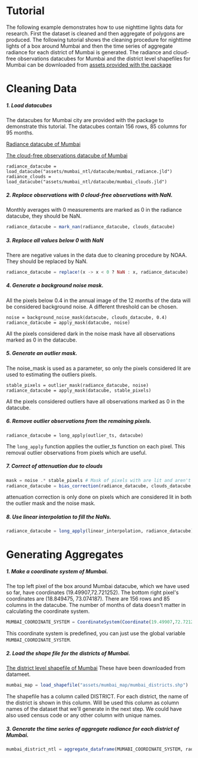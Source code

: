 # Tutorial

The following example demonstrates how to use nighttime lights data for research. First the dataset is cleaned and then aggregate of polygons are produced. The following tutorial shows the cleaning procedure for nighttime lights of a box around Mumbai and then the time series of aggregate radiance for each district of Mumbai is generated. The radiance and cloud-free observations datacubes for Mumbai and the district level shapefiles for Mumbai can be downloaded from [assets provided with the package](https://github.com/JuliaPlanet/NighttimeLights.jl/tree/main/assets)

# Cleaning Data

##### 1. Load datacubes
The datacubes for Mumbai city are provided with the package to demonstrate this tutorial. The datacubes contain 156 rows, 85 columns for 95 months. 

[Radiance datacube of Mumbai](https://github.com/JuliaPlanet/NighttimeLights.jl/blob/main/assets/mumbai_ntl/datacube/mumbai_radiance.jld)

[The cloud-free observations datacube of Mumbai](https://github.com/JuliaPlanet/NighttimeLights.jl/blob/main/assets/mumbai_ntl/datacube/mumbai_clouds.jld)
```
radiance_datacube = load_datacube("assets/mumbai_ntl/datacube/mumbai_radiance.jld")
radiance_clouds = load_datacube("assets/mumbai_ntl/datacube/mumbai_clouds.jld")
```
##### 2. Replace observations with 0 cloud-free observations with NaN.
Monthly averages with 0 measurements are marked as 0 in the radiance datacube, they should be NaN. 
```julia
radiance_datacube = mark_nan(radiance_datacube, clouds_datacube) 
```
##### 3. Replace all values below 0 with NaN
There are negative values in the data due to cleaning procedure by NOAA. They should be replaced by NaN. 
```julia
radiance_datacube = replace!(x -> x < 0 ? NaN : x, radiance_datacube) 
```
##### 4. Generate a background noise mask. 
All the pixels below 0.4 in the annual image of the 12 months of the data will be considered background noise. A different threshold can be chosen. 
```
noise = background_noise_mask(datacube, clouds_datacube, 0.4)
radiance_datacube = apply_mask(datacube, noise)
```
All the pixels considered dark in the noise mask have all observations marked as 0 in the datacube.
##### 5. Generate an outlier mask.
The noise_mask is used as a parameter, so only the pixels considered lit are used to estimating the outliers pixels. 
```
stable_pixels = outlier_mask(radiance_datacube, noise)
radiance_datacube = apply_mask(datacube, stable_pixels)
```
All the pixels considered outliers have all observations marked as 0 in the datacube.
##### 6. Remove outlier observations from the remaining pixels. 
```
radiance_datacube = long_apply(outlier_ts, datacube)
```
The ```long_apply``` function applies the outlier_ts function on each pixel. This removal outlier observations from pixels which are useful. 
##### 7. Correct of attenuation due to clouds 
```julia
mask = noise .* stable_pixels # Mask of pixels with are lit and aren't outliers. 
radiance_datacube = bias_correction(radiance_datacube, clouds_datacube, mask)
```
attenuation correction is only done on pixels which are considered lit in both the outlier mask and the noise mask. 
##### 8. Use linear interpolation to fill the NaNs.
```julia
radiance_datacube = long_apply(linear_interpolation, radiance_datacube)
```

# Generating Aggregates

##### 1. Make a coordinate system of Mumbai. 
The top left pixel of the box around Mumbai datacube, which we have used so far, have coordinates (19.49907,72.721252). The bottom right pixel's coordinates are (18.849475, 73.074187). There are 156 rows and 85 columns in the datacube. The number of months of data doesn't matter in calculating the coordinate system.  

```julia
MUMBAI_COORDINATE_SYSTEM = CoordinateSystem(Coordinate(19.49907,72.721252), (18.849475, 73.074187), 156, 85)
```
This coordinate system is predefined, you can just use the global variable ```MUMBAI_COORDINATE_SYSTEM```. 
##### 2. Load the shape file for the districts of Mumbai. 
[The district level shapefile of Mumbai](https://github.com/JuliaPlanet/NighttimeLights.jl/tree/main/assets/mumbai_map) 
These have been downloaded from datameet. 
```julia
mumbai_map = load_shapefile("assets/mumbai_map/mumbai_districts.shp")
```
The shapefile has a column called DISTRICT. For each district, the name of the district is shown in this column. Will be used this column as column names of the dataset that we'll generate in the next step. We could have also used census code or any other column with unique names. 

##### 3. Generate the time series of aggregate radiance for each district of Mumbai. 
```julia
mumbai_district_ntl = aggregate_dataframe(MUMABI_COORDINATE_SYSTEM, radiance_datacube, mumbai_map, "DISTRICT")
``` 
